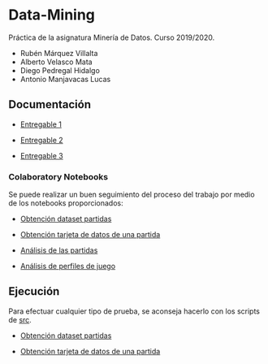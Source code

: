 # Data-Mining
Práctica de la asignatura Minería de Datos. Curso 2019/2020.
- Rubén Márquez Villalta
- Alberto Velasco Mata
- Diego Pedregal Hidalgo
- Antonio Manjavacas Lucas

## Documentación
- [Entregable 1](doc/entregable-1.pdf)

- [Entregable 2](doc/entregable-2.pdf)

- [Entregable 3](doc/entregable-3.pdf)

### Colaboratory Notebooks
Se puede realizar un buen seguimiento del proceso del trabajo por medio de los notebooks proporcionados:

- [Obtención dataset partidas](notebook/chess_mining_1.ipynb)

- [Obtención tarjeta de datos de una partida](notebook/chess_mining_2.ipynb)

- [Análisis de las partidas](notebook/chess_mining_3.ipynb)

- [Análisis de perfiles de juego](notebook/player_profile.ipynb)

## Ejecución
Para efectuar cualquier tipo de prueba, se aconseja hacerlo con los scripts de [src](src/).

- [Obtención dataset partidas](src/chess_mining_1.py)

- [Obtención tarjeta de datos de una partida](src/chess_mining_2.py)
